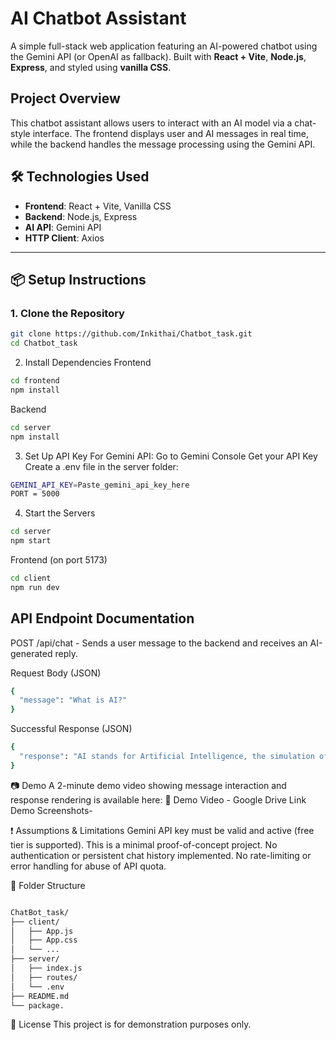 #  AI Chatbot Assistant

A simple full-stack web application featuring an AI-powered chatbot using the Gemini API (or OpenAI as fallback). Built with **React + Vite**, **Node.js**, **Express**, and styled using **vanilla CSS**.

## Project Overview

This chatbot assistant allows users to interact with an AI model via a chat-style interface. The frontend displays user and AI messages in real time, while the backend handles the message processing using the Gemini API.

## 🛠️ Technologies Used

- **Frontend**: React + Vite, Vanilla CSS
- **Backend**: Node.js, Express
- **AI API**: Gemini API
- **HTTP Client**: Axios

---

## 📦 Setup Instructions

### 1. Clone the Repository

```bash
git clone https://github.com/Inkithai/Chatbot_task.git
cd Chatbot_task
```
2. Install Dependencies
Frontend
```bash
cd frontend
npm install
```

Backend
```bash
cd server
npm install
```

3. Set Up API Key
For Gemini API:
Go to Gemini Console
Get your API Key
Create a .env file in the server folder:
```bash
GEMINI_API_KEY=Paste_gemini_api_key_here
PORT = 5000
```
4. Start the Servers
```bash
cd server
npm start
```

Frontend (on port 5173)
```bash
cd client
npm run dev
```

## API Endpoint Documentation
POST /api/chat - Sends a user message to the backend and receives an AI-generated reply.

Request Body (JSON)
```bash
{
  "message": "What is AI?"
}
```
Successful Response (JSON)
```bash
{
  "response": "AI stands for Artificial Intelligence, the simulation of human intelligence by machines."
}
```

📷 Demo
A 2-minute demo video showing message interaction and response rendering is available here:
🔗 Demo Video - Google Drive Link
Demo Screenshots-

❗ Assumptions & Limitations
Gemini API key must be valid and active (free tier is supported).
This is a minimal proof-of-concept project.
No authentication or persistent chat history implemented.
No rate-limiting or error handling for abuse of API quota.

📁 Folder Structure
```bash

ChatBot_task/
├── client/             
│   ├── App.js
│   ├── App.css
│   └── ...
├── server/               
│   ├── index.js
│   ├── routes/
│   └── .env
├── README.md
└── package.
```
🧾 License
This project is for demonstration purposes only.


